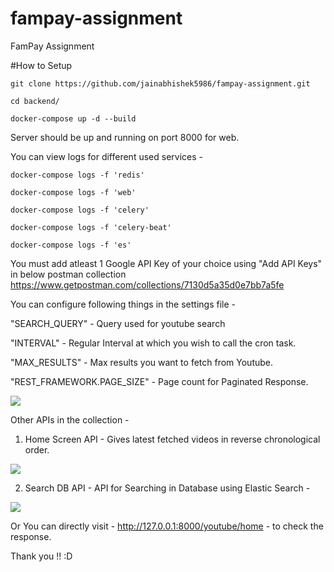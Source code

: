 # fampay-assignment
FamPay Assignment

#How to Setup

    git clone https://github.com/jainabhishek5986/fampay-assignment.git

    cd backend/

    docker-compose up -d --build

Server should be up and running on port 8000 for web.

You can view logs for different used services - 
    
    docker-compose logs -f 'redis'

    docker-compose logs -f 'web'

    docker-compose logs -f 'celery'

    docker-compose logs -f 'celery-beat'

    docker-compose logs -f 'es'

You must add atleast 1 Google API Key of your choice using "Add API Keys" in below postman collection
https://www.getpostman.com/collections/7130d5a35d0e7bb7a5fe

You can configure following things in the settings file - 

"SEARCH_QUERY" - Query used for youtube search

"INTERVAL" - Regular Interval at which you wish to call the cron task.

"MAX_RESULTS" - Max results you want to fetch from Youtube.

"REST_FRAMEWORK.PAGE_SIZE" - Page count for Paginated Response.

![](https://github.com/jainabhishek5986/fampay-assignment/blob/main/backend/images/Add%20API%20Keys%20Postman.png)

Other APIs in the collection - 

1. Home Screen API - Gives latest fetched videos in reverse chronological order.

![](https://github.com/jainabhishek5986/fampay-assignment/blob/main/backend/images/Home%20Screen%20API%20Postman.png)

2. Search DB API - API for Searching in Database using Elastic Search - 

![](https://github.com/jainabhishek5986/fampay-assignment/blob/main/backend/images/Search%20API%20Postman.png)

Or You can directly visit - http://127.0.0.1:8000/youtube/home - to check the response. 


Thank you !! :D